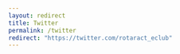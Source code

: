 ```yaml
---
layout: redirect
title: Twitter
permalink: /twitter
redirect: "https://twitter.com/rotaract_eclub"
---
```


